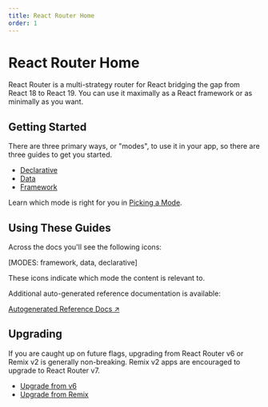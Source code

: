 ```yaml
---
title: React Router Home
order: 1
---
```


# React Router Home

React Router is a multi-strategy router for React bridging the gap from React 18 to React 19. You can use it maximally as a React framework or as minimally as you want.

## Getting Started

There are three primary ways, or "modes", to use it in your app, so there are three guides to get you started.

- [Declarative](./start/declarative/installation)
- [Data](./start/data/custom)
- [Framework](./start/framework/installation)

Learn which mode is right for you in [Picking a Mode](./start/picking-a-router).

## Using These Guides

Across the docs you'll see the following icons:

[MODES: framework, data, declarative]

<p></p>

These icons indicate which mode the content is relevant to.

Additional auto-generated reference documentation is available:

[Autogenerated Reference Docs ↗](https://api.reactrouter.com/v7/modules/react_router.html)

## Upgrading

If you are caught up on future flags, upgrading from React Router v6 or Remix v2 is generally non-breaking. Remix v2 apps are encouraged to upgrade to React Router v7.

- [Upgrade from v6](./upgrading/v6)
- [Upgrade from Remix](./upgrading/remix)
